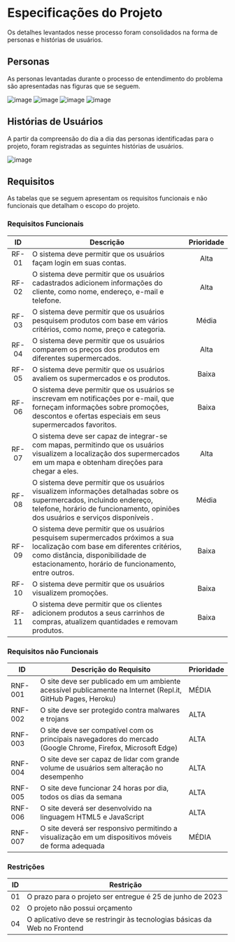 # Especificações do Projeto


Os detalhes levantados nesse processo foram consolidados na forma de personas e histórias de usuários.

## Personas

As personas levantadas durante o processo de entendimento do problema são apresentadas nas figuras que se seguem.

![image](https://user-images.githubusercontent.com/128651687/228518443-9ef2abf2-f893-4986-a366-816e6cea9e42.png)
![image](https://user-images.githubusercontent.com/128651687/228518486-b99ba247-7631-406e-8caf-d5f8e7e18175.png)
![image](https://user-images.githubusercontent.com/128651687/228522040-bc2d1a94-7caa-4569-ba85-41c5720fe5db.png)
![image](https://user-images.githubusercontent.com/128651687/228521671-97689397-1cda-4359-a156-de8290e37885.png)

## Histórias de Usuários

A partir da compreensão do dia a dia das personas identificadas para o projeto, foram registradas as seguintes histórias de usuários.

![image](https://user-images.githubusercontent.com/128651687/228522192-c1a43bb2-96a5-46bb-8aa0-5c4738b16b64.png)

## Requisitos

As tabelas que se seguem apresentam os requisitos funcionais e não funcionais que detalham o escopo do projeto.

### Requisitos Funcionais

| ID | Descrição | Prioridade |
| :---: | --- | :---: |
| RF-01   | O sistema deve permitir que os usuários façam login em suas contas. | Alta |
| RF-02   | O sistema deve permitir que os usuários cadastrados adicionem informações do cliente, como nome, endereço, e-mail e telefone. | Alta |
| RF-03   | O sistema deve permitir que os usuários pesquisem produtos com base em vários critérios, como nome, preço e categoria. | Média |
| RF-04   | O sistema deve permitir que os usuários comparem os preços dos produtos em diferentes supermercados. | Alta |
| RF-05   | O sistema deve permitir que os usuários avaliem os supermercados e os produtos. | Baixa |
| RF-06   | O sistema deve permitir que os usuários se inscrevam em notificações por e-mail, que forneçam informações sobre promoções, descontos e ofertas especiais em seus supermercados favoritos. | Baixa |
| RF-07   | O sistema deve ser capaz de integrar-se com mapas, permitindo que os usuários visualizem a localização dos supermercados em um mapa e obtenham direções para chegar a eles. | Alta |
| RF-08   | O sistema deve permitir que os usuários visualizem informações detalhadas sobre os supermercados, incluindo endereço, telefone, horário de funcionamento, opiniões dos usuários e serviços disponíveis . | Média |
| RF-09   | O sistema deve permitir que os usuários pesquisem supermercados próximos a sua localização com base em diferentes critérios, como distância, disponibilidade de estacionamento, horário de funcionamento, entre outros. | Baixa |
| RF-10   | O sistema deve permitir que os usuários visualizem promoções. | Baixa |
| RF-11   | O sistema deve permitir que os clientes adicionem produtos a seus carrinhos de compras, atualizem quantidades e removam produtos. | Baixa |



### Requisitos não Funcionais

|ID     | Descrição do Requisito  |Prioridade |
|-------|-------------------------|----|
|RNF-001| O site deve ser publicado em um ambiente acessível publicamente na Internet (Repl.it, GitHub Pages, Heroku) | MÉDIA | 
|RNF-002| O site deve ser protegido contra malwares e trojans | ALTA | 
|RNF-003| O site deve ser compatível com os principais navegadores do mercado (Google Chrome, Firefox, Microsoft Edge) | ALTA |
|RNF-004| O site deve ser capaz de lidar com grande volume de usuários sem alteração no desempenho | ALTA |
|RNF-005| O site deve funcionar 24 horas por dia, todos os dias da semana | ALTA |
|RNF-006| O site deverá ser desenvolvido na linguagem HTML5 e JavaScript | ALTA |
|RNF-007| O site deverá ser responsivo permitindo a visualização em um dispositivos móveis de forma adequada | MÉDIA |



### Restrições

|ID| Restrição                                             |
|--|-------------------------------------------------------|
|01| O prazo para o projeto ser entregue é 25 de junho de 2023 |
|02| O projeto não possui orçamento |
|04| O aplicativo deve se restringir às tecnologias básicas da Web no Frontend |


